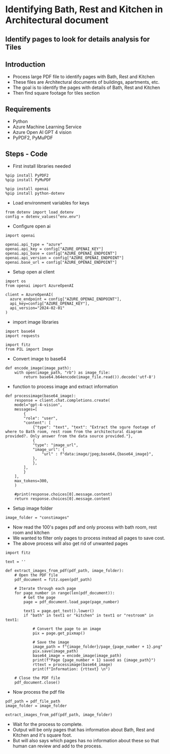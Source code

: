 # Identifying Bath, Rest and Kitchen in Architectural document

## Identify pages to look for details analysis for Tiles

## Introduction

- Process large PDF file to identify pages with Bath, Rest and Kitchen
- These files are Architectural documents of buildings, apartments, etc.
- The goal is to identify the pages with details of Bath, Rest and Kitchen
- Then find square footage for tiles section

## Requirements

- Python
- Azure Machine Learning Service
- Azure Open AI GPT 4 vision
- PyPDF2, PyMuPDF

## Steps - Code

- First install libraries needed

```
%pip install PyPDF2
%pip install PyMuPDF
```

```
%pip install openai
%pip install python-dotenv
```

- Load environment variables for keys

```
from dotenv import load_dotenv
config = dotenv_values("env.env")
```

- Configure open ai

```
import openai 

openai.api_type = "azure"
openai.api_key = config["AZURE_OPENAI_KEY"]
openai.api_base = config["AZURE_OPENAI_ENDPOINT"]
openai.api_version = config["AZURE_OPENAI_ENDPOINT"]
openai.base_url = config["AZURE_OPENAI_ENDPOINT"]
```

- Setup open ai client

```
import os
from openai import AzureOpenAI

client = AzureOpenAI(
  azure_endpoint = config["AZURE_OPENAI_ENDPOINT"], 
  api_key=config["AZURE_OPENAI_KEY"],  
  api_version="2024-02-01"
)
```

- import image libraries

```
import base64
import requests

import fitz
from PIL import Image
```

- Convert image to base64

```
def encode_image(image_path):
    with open(image_path, "rb") as image_file:
        return base64.b64encode(image_file.read()).decode('utf-8')
```

- function to process image and extract information

```
def processimage(base64_image):
    response = client.chat.completions.create(
    model="gpt-4-vision",
    messages=[
        {
        "role": "user",
        "content": [
            {"type": "text", "text": "Extract the squre footage of where to Bath room, rest room from the architectural diagram provided?. Only answer from the data source provided."},
            {
            "type": "image_url",
            "image_url": {
                "url" : f"data:image/jpeg;base64,{base64_image}",
            },
            },
        ],
        }
    ],
    max_tokens=300,
    )

    #print(response.choices[0].message.content)
    return response.choices[0].message.content
```

- Setup image folder

```
image_folder = "constimages"
```

- Now read the 100's pages pdf and only process with bath room, rest room and kitchen
- We wanted to filter only pages to process instead all pages to save cost.
- The above process will also get rid of unwanted pages

```
import fitz

text = ''

def extract_images_from_pdf(pdf_path, image_folder):
    # Open the PDF file
    pdf_document = fitz.open(pdf_path)

    # Iterate through each page
    for page_number in range(len(pdf_document)):
        # Get the page
        page = pdf_document.load_page(page_number)

        text1 = page.get_text().lower()
        if "bath" in text1 or "kitchen" in text1 or "restroom" in text1:

            # Convert the page to an image
            pix = page.get_pixmap()

            # Save the image
            image_path = f"{image_folder}/page_{page_number + 1}.png"
            pix.save(image_path)
            base64_image = encode_image(image_path)
            print(f"Page {page_number + 1} saved as {image_path}")
            rttext = processimage(base64_image)
            print(f"Information: {rttext} \n")

    # Close the PDF file
    pdf_document.close()
```

- Now process the pdf file

```
pdf_path = pdf_file_path
image_folder = image_folder

extract_images_from_pdf(pdf_path, image_folder)
```

- Wait for the process to complete.
- Output will be only pages that has information about Bath, Rest and Kitchen and it's square foot.
- But will also says which pages has no information about these so that human can review and add to the process.